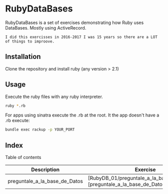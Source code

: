 # RubyDataBases

RubyDataBases is a set of exercises demonstrating how Ruby uses DataBases.
Mostly using ActiveRecord.

    I did this exercisses in 2016-2017 I was 15 years so there are a LOT of things to improove.

## Installation

Clone the repository and install ruby (any version > 2.1)

## Usage

Execute the ruby files with any ruby interpreter.
```bash
ruby *.rb
```
For apps using sinatra execute the .rb at the root.
It the app doesn't have a .rb  execute:
```bash
bundle exec rackup -p YOUR_PORT
```


## Index

Table of contents

| Description | Exercise |
| ------ | ------ |
| preguntale_a_la_base_de_Datos | [RubyDB_01/preguntale_a_la_base_de_Datos.rb][preguntale_a_la_base_de_Datos] |

